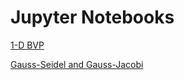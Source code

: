# Jupyter Notebooks
[1-D BVP](https://nbviewer.jupyter.org/github/Anirudh-C/fiddler-jupyter/blob/master/project1/Report.ipynb?flush_cache=true)

[Gauss-Seidel and Gauss-Jacobi](https://nbviewer.jupyter.org/github/Anirudh-C/fiddler-jupyter/blob/master/project2/Report.ipynb?flush_cache=true)
